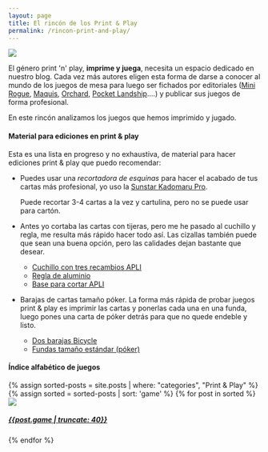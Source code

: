 ```yaml
---
layout: page
title: El rincón de los Print & Play
permalink: /rincon-print-and-play/
---
```


![](https://live.staticflickr.com/65535/51011850093_2124f17fd2_o.jpg)

El género print 'n' play, **imprime y juega**, necesita un espacio dedicado en 
nuestro blog. Cada vez más autores eligen esta forma de darse a conocer al
mundo de los juegos de mesa para luego ser fichados por editoriales
([Mini Rogue]({{site.baseurl}}/2020/05/23/ojeando-mini-rogue/),
[Maquis]({{site.baseurl}}/2019/03/09/analisis-maquis/),
[Orchard]({{site.baseurl}}/2019/07/23/analisis-orchard/), [Pocket
Landship]({{site.baseurl}}/2019/02/09/analisis-pocket-landship/)....) y 
publicar sus juegos de forma profesional.

En este rincón analizamos los juegos que hemos imprimido y jugado.


#### Material para ediciones en print & play

Esta es una lista en progreso y no exhaustiva, de material para hacer ediciones
print & play que puedo recomendar:

* Puedes usar una *recortadora de esquinas* para hacer el acabado de tus cartas
  más profesional, yo uso la [Sunstar Kadomaru Pro](https://amzn.to/2JJjmti).

  Puede recortar 3-4 cartas a la vez y cartulina, pero no se puede usar para
  cartón.

* Antes yo cortaba las cartas con tijeras, pero me he pasado al cuchillo y
  regla, me resulta más rápido hacer todo así. Las cizallas también puede que
  sean una buena opción, pero las calidades dejan bastante que desear.
  - [Cuchillo con tres recambios APLI](https://amzn.to/38V4Gm2)
  - [Regla de aluminio](https://amzn.to/2RGX40f)
  - [Base para cortar APLI](https://amzn.to/36JRDRv)

* Barajas de cartas tamaño póker. La forma más rápida de probar juegos print &
  play es imprimir las cartas y ponerlas cada una en una funda, luego pones una
  carta de póker detrás para que no quede endeble y listo.
  - [Dos barajas Bicycle](https://amzn.to/3x5RRhi)
  - [Fundas tamaño estándar (póker)](https://amzn.to/2TkQrRO)

#### Índice alfabético de juegos

<div class="col-md-12">
<div class="col-md-8">
{% assign sorted-posts = site.posts | where: "categories", "Print & Play" %}
{% assign sorted = sorted-posts | sort: 'game' %}
{% for post in sorted  %}
<div class="image-container">
<a href="{{site.url}}{{post.url}}">
<img class="crop-sidebar" src="{{post.imghtml}}">
<div class="text-block"><h5>{{post.game | truncate: 40}}</h5></div></a>
</div>
{% endfor %}
</div>
</div>
